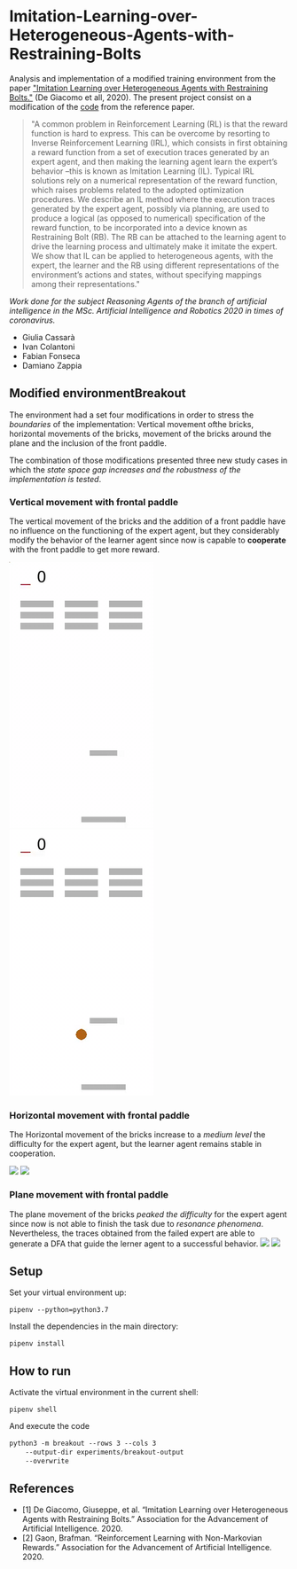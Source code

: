 # Imitation-Learning-over-Heterogeneous-Agents-with-Restraining-Bolts
Analysis and implementation of a modified training environment from the paper ["Imitation Learning over Heterogeneous Agents with Restraining Bolts."](https://www.dis.uniroma1.it/~degiacom/papers/2020/icaps2020dfip.pdf) (De Giacomo et all, 2020). The present project  consist on a modification of the [code](https://github.com/whitemech/Imitation-Learning-over-Heterogeneous-Agents-with-Restraining-Bolts) from the reference paper.

> "A common problem in Reinforcement Learning (RL) is that the reward function is hard to express. This can be overcome by resorting to Inverse Reinforcement Learning (IRL), which consists in first obtaining a reward function from a set of execution traces generated by an expert agent, and then making the learning agent learn the expert’s behavior –this is known as Imitation Learning (IL). Typical IRL solutions rely on a numerical representation of the reward function, which raises problems related to the adopted optimization procedures. We describe an IL method where the execution traces generated by the expert agent, possibly via planning, are used to produce a logical (as opposed to numerical) specification of the reward function, to be incorporated into a device known as Restraining Bolt (RB). The RB can be attached to the learning agent to drive the learning process and ultimately make it imitate the expert. We show that IL can be applied to heterogeneous agents, with the expert, the learner and the RB using different representations of the environment’s actions and states, without specifying mappings among their representations." 

*Work done for the subject Reasoning Agents of the branch of artificial intelligence in the MSc. Artificial Intelligence and Robotics 2020 in times of coronavirus.*

- Giulia Cassarà
- Ivan Colantoni
- Fabian Fonseca
- Damiano Zappia

## Modified environmentBreakout 
The environment had a set four modifications in order to stress the *boundaries* of the implementation: Vertical movement ofthe bricks, horizontal movements of the bricks, movement of the bricks around the plane and the inclusion of the front paddle.

The combination of those modifications presented three new study cases in which the *state space gap increases and the robustness of the implementation is tested*.

### Vertical movement with frontal paddle
The vertical movement of the bricks and the addition of a front paddle have no influence on the functioning of the expert agent, but they considerably modify the behavior of the learner agent since now is capable to **cooperate** with the front paddle to get more reward.

![](./Implementation/experiments/breakout-output-high-reward/expert/videos/high-reward-expert.gif)
![](./Implementation/experiments/breakout-output-high-reward/learner/videos/high-reward-learner.gif)

### Horizontal movement with frontal paddle
The Horizontal movement of the bricks increase to a *medium level* the difficulty for the expert agent, but the learner agent remains stable in cooperation.

![](./Implementation/experiments/breakout-output-high-reward/expert/videos/X-expert.gif)
![](./Implementation/experiments/breakout-output-high-reward/learner/videos/X-learner.gif)

### Plane movement with frontal paddle
The plane movement of the bricks *peaked the difficulty* for the expert agent since now is not able to finish the task due to *resonance phenomena*. Nevertheless, the traces obtained from the failed expert are able to generate a DFA that guide the lerner agent to a successful behavior.
![](./Implementation/experiments/breakout-output-high-reward/expert/videos/XY-expert.gif)
![](./Implementation/experiments/breakout-output-high-reward/learner/videos/XY-learner.gif)

## Setup
Set your virtual environment up:
```
pipenv --python=python3.7
```
    
Install the dependencies in the main directory:
```
pipenv install
```

## How to run
Activate the virtual environment in the current shell:
```
pipenv shell
```

And execute the code
```
python3 -m breakout --rows 3 --cols 3
    --output-dir experiments/breakout-output
    --overwrite 
```

## References
- [1] De Giacomo, Giuseppe, et al. “Imitation Learning over Heterogeneous Agents with Restraining Bolts.” Association for the Advancement of Artificial Intelligence. 2020.
- [2] Gaon, Brafman. “Reinforcement Learning with Non-Markovian Rewards.” Association for the Advancement of Artificial Intelligence. 2020.
